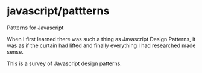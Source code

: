 # javascript/pattterns
Patterns for Javascript

When I first learned there was such a thing as Javascript Design Patterns, it was as if the curtain had lifted and
finally everything I had researched made sense.

This is a survey of Javascript design patterns.